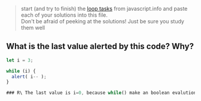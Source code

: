 > start (and try to finish) the [loop tasks](https://javascript.info/while-for) from javascript.info and paste each of your solutions into this file.  
> Don't be afraid of peeking at the solutions!  Just be sure you study them well

##  What is the last value alerted by this code? Why?
```js
let i = 3;

while (i) {
  alert( i-- );
}

### R\ The last value is i=0, because while() make an boolean evalution and in this case 0 is like false. 
```
